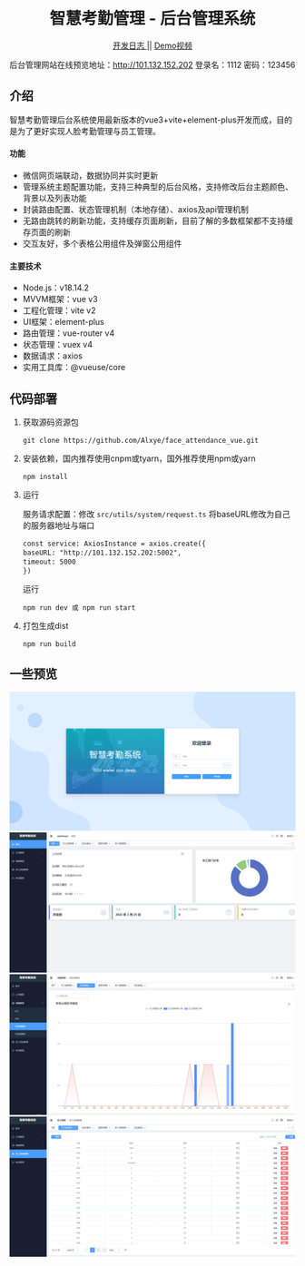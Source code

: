 <h1 align="center">智慧考勤管理 - 后台管理系统</h1>
<p align="center">
    <a href="./public/DepLog.md">
        开发日志
    </a>   
    ||
    <a href="https://www.bilibili.com/video/BV1mh41137yS/?vd_source=9a233e677646447199a2bcdb7c74c126">
        Demo视频
    </a>
</p>
    
<p align="center">
    
</p>

后台管理网站在线预览地址：http://101.132.152.202  登录名：1112 密码：123456

## 介绍

智慧考勤管理后台系统使用最新版本的vue3+vite+element-plus开发而成，目的是为了更好实现人脸考勤管理与员工管理。

#### 功能

- 微信网页端联动，数据协同并实时更新
- 管理系统主题配置功能，支持三种典型的后台风格，支持修改后台主题颜色、背景以及列表功能
- 封装路由配置、状态管理机制（本地存储）、axios及api管理机制
- 无路由跳转的刷新功能，支持缓存页面刷新，目前了解的多数框架都不支持缓存页面的刷新
- 交互友好，多个表格公用组件及弹窗公用组件

#### 主要技术

- Node.js：v18.14.2
- MVVM框架：vue v3
- 工程化管理：vite v2
- UI框架：element-plus
- 路由管理：vue-router v4
- 状态管理：vuex v4
- 数据请求：axios
- 实用工具库：@vueuse/core

## 代码部署

1. 获取源码资源包

   ```
   git clone https://github.com/Alxye/face_attendance_vue.git
   ```


2. 安装依赖，国内推荐使用cnpm或tyarn，国外推荐使用npm或yarn

   ```
   npm install
   ```

3. 运行
   
   服务请求配置：修改 `src/utils/system/request.ts`
   将baseURL修改为自己的服务器地址与端口

   ```angular2html
   const service: AxiosInstance = axios.create({
   baseURL: "http://101.132.152.202:5002",
   timeout: 5000
   })
   ```
   
   运行
   ```
   npm run dev 或 npm run start
   ```

4. 打包生成dist

   ```
   npm run build
   ```

## 一些预览

![Image](https://github.com/Alxye/face_attendance_vue/raw/main/public/login.png)
![Image](https://github.com/Alxye/face_attendance_vue/raw/main/public/dashboard.png)
![Image](https://github.com/Alxye/face_attendance_vue/raw/main/public/echart.png)
![Image](https://github.com/Alxye/face_attendance_vue/raw/main/public/employee.png)
